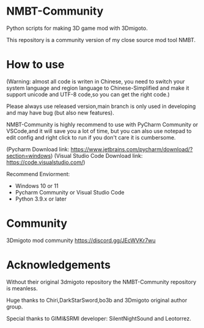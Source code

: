 # NMBT-Community
Python scripts for making 3D game mod with 3Dmigoto.

This repository is a community version of my close source mod tool NMBT.

# How to use
(Warning: almost all code is writen in Chinese, you need to switch your system language and region language 
to Chinese-Simplified and make it support unicode and UTF-8 code,so you can get the right code.)

Please always use released version,main branch is only used in developing and may have bug (but also new features).

NMBT-Community is highly recommend to use with PyCharm Community or VSCode,and it will save you a lot of time,
but you can also use notepad to edit config and right click to run if you don't care it is cumbersome.

(Pycharm Download link: https://www.jetbrains.com/pycharm/download/?section=windows)
(Visual Studio Code Download link: https://code.visualstudio.com/)

Recommend Enviorment:
- Windows 10 or 11 
- Pycharm Community or Visual Studio Code
- Python 3.9.x or later


# Community
3Dmigoto mod community
https://discord.gg/JEcWVKr7wu


# Acknowledgements
Without their original 3dmigoto repository the NMBT-Community repository is meanless. 

Huge thanks to Chiri,DarkStarSword,bo3b and 3Dmigoto original author group.

Special thanks to GIMI&SRMI developer: SilentNightSound and Leotorrez.